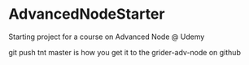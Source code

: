 # AdvancedNodeStarter
Starting project for a course on Advanced Node @ Udemy


git push tnt master is how you get it to the grider-adv-node on github
